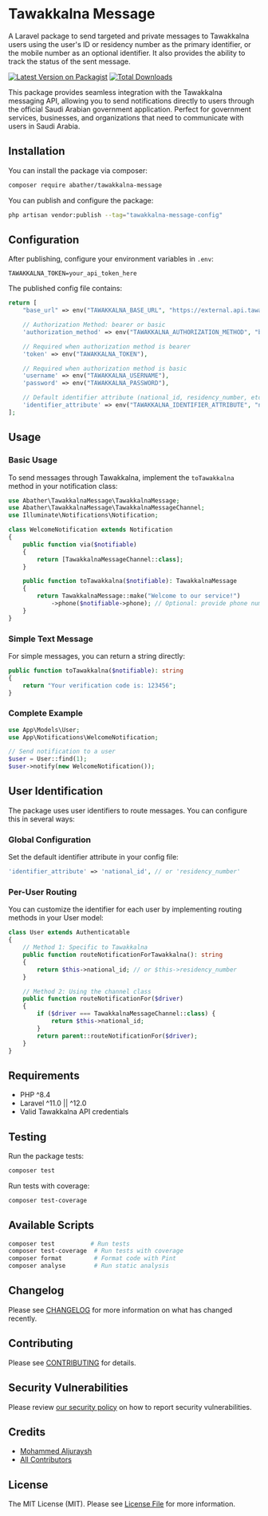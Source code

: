 # Tawakkalna Message

A Laravel package to send targeted and private messages to Tawakkalna users using the user's ID or residency number as the primary identifier, or the mobile number as an optional identifier. It also provides the ability to track the status of the sent message.

[![Latest Version on Packagist](https://img.shields.io/packagist/v/abather/tawakkalna-message.svg?style=flat-square)](https://packagist.org/packages/abather/tawakkalna-message)
[![Total Downloads](https://img.shields.io/packagist/dt/abather/tawakkalna-message.svg?style=flat-square)](https://packagist.org/packages/abather/tawakkalna-message)

This package provides seamless integration with the Tawakkalna messaging API, allowing you to send notifications directly to users through the official Saudi Arabian government application. Perfect for government services, businesses, and organizations that need to communicate with users in Saudi Arabia.

## Installation

You can install the package via composer:

```bash
composer require abather/tawakkalna-message
```

You can publish and configure the package:

```bash
php artisan vendor:publish --tag="tawakkalna-message-config"
```

## Configuration

After publishing, configure your environment variables in `.env`:

```env
TAWAKKALNA_TOKEN=your_api_token_here
```

The published config file contains:

```php
return [
    "base_url" => env("TAWAKKALNA_BASE_URL", "https://external.api.tawakkalna.nic.gov.sa/messaging/v1"),

    // Authorization Method: bearer or basic
    'authorization_method' => env("TAWAKKALNA_AUTHORIZATION_METHOD", "bearer"),

    // Required when authorization method is bearer
    'token' => env("TAWAKKALNA_TOKEN"),

    // Required when authorization method is basic
    'username' => env("TAWAKKALNA_USERNAME"),
    'password' => env("TAWAKKALNA_PASSWORD"),

    // Default identifier attribute (national_id, residency_number, etc.)
    'identifier_attribute' => env("TAWAKKALNA_IDENTIFIER_ATTRIBUTE", "national_id")
];
```

## Usage

### Basic Usage

To send messages through Tawakkalna, implement the `toTawakkalna` method in your notification class:

```php
use Abather\TawakkalnaMessage\TawakkalnaMessage;
use Abather\TawakkalnaMessage\TawakkalnaMessageChannel;
use Illuminate\Notifications\Notification;

class WelcomeNotification extends Notification
{
    public function via($notifiable)
    {
        return [TawakkalnaMessageChannel::class];
    }

    public function toTawakkalna($notifiable): TawakkalnaMessage
    {
        return TawakkalnaMessage::make("Welcome to our service!")
            ->phone($notifiable->phone); // Optional: provide phone number
    }
}
```

### Simple Text Message

For simple messages, you can return a string directly:

```php
public function toTawakkalna($notifiable): string
{
    return "Your verification code is: 123456";
}
```

### Complete Example

```php
use App\Models\User;
use App\Notifications\WelcomeNotification;

// Send notification to a user
$user = User::find(1);
$user->notify(new WelcomeNotification());
```

## User Identification

The package uses user identifiers to route messages. You can configure this in several ways:

### Global Configuration

Set the default identifier attribute in your config file:

```php
'identifier_attribute' => 'national_id', // or 'residency_number'
```

### Per-User Routing

You can customize the identifier for each user by implementing routing methods in your User model:

```php
class User extends Authenticatable
{
    // Method 1: Specific to Tawakkalna
    public function routeNotificationForTawakkalna(): string
    {
        return $this->national_id; // or $this->residency_number
    }

    // Method 2: Using the channel class
    public function routeNotificationFor($driver)
    {
        if ($driver === TawakkalnaMessageChannel::class) {
            return $this->national_id;
        }
        return parent::routeNotificationFor($driver);
    }
}
```

## Requirements

- PHP ^8.4
- Laravel ^11.0 || ^12.0
- Valid Tawakkalna API credentials

## Testing

Run the package tests:

```bash
composer test
```

Run tests with coverage:

```bash
composer test-coverage
```

## Available Scripts

```bash
composer test          # Run tests
composer test-coverage  # Run tests with coverage
composer format         # Format code with Pint
composer analyse        # Run static analysis
```

## Changelog

Please see [CHANGELOG](CHANGELOG.md) for more information on what has changed recently.

## Contributing

Please see [CONTRIBUTING](CONTRIBUTING.md) for details.

## Security Vulnerabilities

Please review [our security policy](../../security/policy) on how to report security vulnerabilities.

## Credits

- [Mohammed Aljuraysh](https://github.com/Abather)
- [All Contributors](../../contributors)

## License

The MIT License (MIT). Please see [License File](LICENSE.md) for more information.
